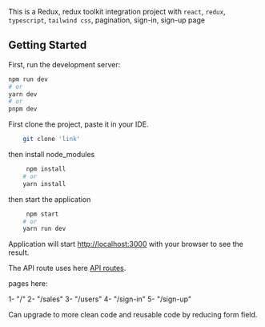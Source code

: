 This is a Redux, redux toolkit integration project with `react`, `redux`, `typescript`, `tailwind css`, pagination, sign-in, sign-up page

## Getting Started

First, run the development server:

```bash
npm run dev
# or
yarn dev
# or
pnpm dev
```
First clone the project, paste it  in your IDE.

```bash
    git clone 'link' 
```
then install node_modules

```bash
     npm install
    # or
    yarn install
```

then start the application

```bash
     npm start
    # or
    yarn run dev
```
Application will start [http://localhost:3000](http://localhost:3000) with your browser to see the result.

The API route uses here [API routes](https://reqres.in/).

pages here:

1- "/"
2- "/sales"
3- "/users"
4- "/sign-in"
5- "/sign-up"

Can upgrade to more clean code and reusable code by reducing form field.